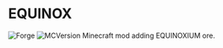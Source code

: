 # EQUINOX
![Forge](https://img.shields.io/badge/forge-10.13.4-red) ![MCVersion](https://img.shields.io/badge/version-1.7.10-brightgreen)
Minecraft mod adding EQUINOXIUM ore.
